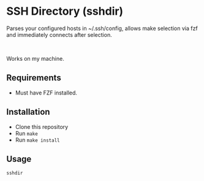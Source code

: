 # SSH Directory (sshdir)

Parses your configured hosts in ~/.ssh/config, allows make selection via fzf and immediately connects after selection.

<br/>

Works on my machine.

## Requirements
- Must have FZF installed.

## Installation

- Clone this repository
- Run `make`
- Run `make install`

## Usage

```bash
sshdir
```

